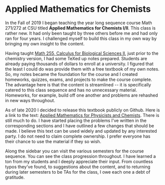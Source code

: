 # Applied Mathematics for Chemists

In the Fall of 2019 I began teaching the year long sequence course Math 271/272 at CSU titled **Applied Mathematics for Chemists I/II**. 
This class is rather new. It had only been taught by three others before me and had only ran for four years.
I challenged myself to build this class in my own way by bringing my own insight to the content.

Having taught [Math 255, Calculus for Biological Sciences II](teaching/math_255_sp18/course.md), just prior to the chemistry version, I had some TeXed up notes prepared.
Students are already paying thousands of dollars to enroll at a university. I figured that the least I could do was provide them with a free textbook of my own notes.
So, my notes became the foundation for the course and I created homeworks, quizzes, exams, and projects to make the course complete.
The advantage here is that the content is streamlined -- it is specifically catered to this class sequence and has no unnecessary material.
Homeworks, for example, build off one another and problems are rehashed in new ways throughout.

As of late 2020 I decided to release this textbook publicly on Github. Here is a link to the text: [Applied Mathematics for Physicists and Chemists](https://github.com/ColinPR/mathematics_for_physicists_and_chemists). 
There is still much to do. I have started placing the problems I've written in the corresponding sections and I have outlined a few changes that should be made.
I believe this text can be used widely and updated by any interested party. I do not need to claim complete ownership. I prefer everyone has their chance to use the material if they so wish.

Along the sidebar you can visit the various semesters for the course sequence. You can see the class progression throughout. 
I have learned a ton from my students and I deeply appreciate their input. From countless typos they've found, to suggestions about the content, and to returning during later semesters to be TAs for the class, I owe each one a debt of gratitude. 